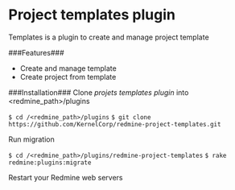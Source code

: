 # Project templates plugin

Templates is a plugin to create and manage project template

###Features###
* Create and manage template
* Create project from template

###Installation###
Clone *projets templates plugin* into <redmine_path>/plugins

``` $ cd /<redmine_path>/plugins ```
``` $ git clone https://github.com/KernelCorp/redmine-project-templates.git ```

Run migration

``` $ cd /<redmine_path>/plugins/redmine-project-templates ```
``` $ rake redmine:plugins:migrate ```

Restart your Redmine web servers